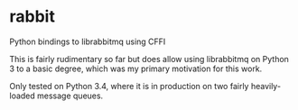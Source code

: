 rabbit
======

Python bindings to librabbitmq using CFFI

This is fairly rudimentary so far but does allow using librabbitmq on Python 3 to a basic degree, which was my primary motivation for this work.

Only tested on Python 3.4, where it is in production on two fairly heavily-loaded message queues.
